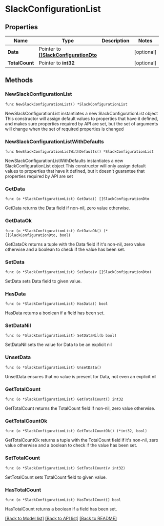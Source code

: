 # SlackConfigurationList

## Properties

Name | Type | Description | Notes
------------ | ------------- | ------------- | -------------
**Data** | Pointer to [**[]SlackConfigurationDto**](SlackConfigurationDto.md) |  | [optional] 
**TotalCount** | Pointer to **int32** |  | [optional] 

## Methods

### NewSlackConfigurationList

`func NewSlackConfigurationList() *SlackConfigurationList`

NewSlackConfigurationList instantiates a new SlackConfigurationList object
This constructor will assign default values to properties that have it defined,
and makes sure properties required by API are set, but the set of arguments
will change when the set of required properties is changed

### NewSlackConfigurationListWithDefaults

`func NewSlackConfigurationListWithDefaults() *SlackConfigurationList`

NewSlackConfigurationListWithDefaults instantiates a new SlackConfigurationList object
This constructor will only assign default values to properties that have it defined,
but it doesn't guarantee that properties required by API are set

### GetData

`func (o *SlackConfigurationList) GetData() []SlackConfigurationDto`

GetData returns the Data field if non-nil, zero value otherwise.

### GetDataOk

`func (o *SlackConfigurationList) GetDataOk() (*[]SlackConfigurationDto, bool)`

GetDataOk returns a tuple with the Data field if it's non-nil, zero value otherwise
and a boolean to check if the value has been set.

### SetData

`func (o *SlackConfigurationList) SetData(v []SlackConfigurationDto)`

SetData sets Data field to given value.

### HasData

`func (o *SlackConfigurationList) HasData() bool`

HasData returns a boolean if a field has been set.

### SetDataNil

`func (o *SlackConfigurationList) SetDataNil(b bool)`

 SetDataNil sets the value for Data to be an explicit nil

### UnsetData
`func (o *SlackConfigurationList) UnsetData()`

UnsetData ensures that no value is present for Data, not even an explicit nil
### GetTotalCount

`func (o *SlackConfigurationList) GetTotalCount() int32`

GetTotalCount returns the TotalCount field if non-nil, zero value otherwise.

### GetTotalCountOk

`func (o *SlackConfigurationList) GetTotalCountOk() (*int32, bool)`

GetTotalCountOk returns a tuple with the TotalCount field if it's non-nil, zero value otherwise
and a boolean to check if the value has been set.

### SetTotalCount

`func (o *SlackConfigurationList) SetTotalCount(v int32)`

SetTotalCount sets TotalCount field to given value.

### HasTotalCount

`func (o *SlackConfigurationList) HasTotalCount() bool`

HasTotalCount returns a boolean if a field has been set.


[[Back to Model list]](../README.md#documentation-for-models) [[Back to API list]](../README.md#documentation-for-api-endpoints) [[Back to README]](../README.md)


